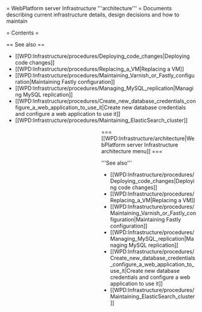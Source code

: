 <noinclude>
= WebPlatform server Infrastructure '''architecture''' =
Documents describing current infrastructure details, design decisions and how to maintain

= Contents =

<splist parent=WPD:Infrastructure/architecture />

== See also ==
* [[WPD:Infrastructure/procedures/Deploying_code_changes|Deploying code changes]]
* [[WPD:Infrastructure/procedures/Replacing_a_VM|Replacing a VM]]
* [[WPD:Infrastructure/procedures/Maintaining_Varnish_or_Fastly_configuration|Maintaining Fastly configuration]]
* [[WPD:Infrastructure/procedures/Managing_MySQL_replication|Managing MySQL replication]]
* [[WPD:Infrastructure/procedures/Create_new_database_credentials_configure_a_web_application_to_use_it|Create new database credentials and configure a web application to use it]]
* [[WPD:Infrastructure/procedures/Maintaining_ElasticSearch_cluster]]

</noinclude><includeonly>
<div style="float:right;width:50%;word-wrap:break-word;clear:both;">
=== [[WPD:Infrastructure/architecture|WebPlatform server Infrastructure architecture menu]] ===

<splist parent=WPD:Infrastructure/architecture />

'''See also'''

* [[WPD:Infrastructure/procedures/Deploying_code_changes|Deploying code changes]]
* [[WPD:Infrastructure/procedures/Replacing_a_VM|Replacing a VM]]
* [[WPD:Infrastructure/procedures/Maintaining_Varnish_or_Fastly_configuration|Maintaining Fastly configuration]]
* [[WPD:Infrastructure/procedures/Managing_MySQL_replication|Managing MySQL replication]]
* [[WPD:Infrastructure/procedures/Create_new_database_credentials_configure_a_web_application_to_use_it|Create new database credentials and configure a web application to use it]]
* [[WPD:Infrastructure/procedures/Maintaining_ElasticSearch_cluster]]

</div>
</includeonly>